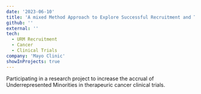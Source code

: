 ```yaml
---
date: '2023-06-10'
title: 'A mixed Method Approach to Explore Successful Recruitment and Treatment of Minority Patients on Therapeutic Cancer Clinical Trials at Mayo Clinic'
github: ''
external: ''
tech:
  - URM Recruitment
  - Cancer
  - Clinical Trials
company: 'Mayo Clinic'
showInProjects: true
---
```


Participating in a research project to increase the accrual of Underrepresented Minorities in therapeuric cancer clinical trials.